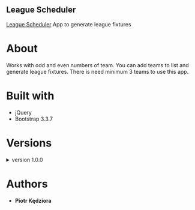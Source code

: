 ## League Scheduler

[League Scheduler](http://kedziorap.github.io/LeagueScheduler/) App  to generate league fixtures

# About

Works with odd and even numbers of team. You can add teams to list and generate league fixtures. There is need minimum 3 teams to use this app.

# Built with

* jQuery
* Bootstrap 3.3.7

# Versions

<details>
    <summary>version 1.0.0</summary>
    <p><strong>7.01.2018</strong></p>
    <p>First app version. You can add teams and generate fixtures list for one round.</p> 
</details>

# Authors

* **Piotr Kędziora**
